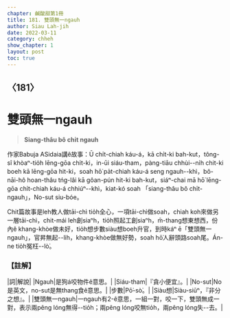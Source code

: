 ```yaml
---
chapter: 鹹酸甜第1冊
title: 181. 雙頭無一ngauh
author: Siau Lah-jih
date: 2022-03-11
category: chheh
show_chapter: 1
layout: post
toc: true
---
```

  
## 〈181〉
# 雙頭無一ngauh
>**Siang-thâu bô chi̍t ngauh**

作家Babuja ASidaia講ê故事：Ū chi̍t-chiah káu-á，kā chi̍t-ki bah-kut，tông-sî khòaⁿ-tio̍h lēng-gōa chi̍t-ki，in-ūi siáu-tham，pàng-tiāu chhùi--ni̍h chit-ki boeh kā lēng-gōa hit-ki，soah hō͘ pa̍t-chiah káu-á seng ngauh--khì，bô-nāi-hô hoan-thâu tńg-lâi kā gôan-pún hit-ki bah-kut，siáⁿ-chai mā hō͘ lēng-gōa chi̍t-chiah káu-á chhiúⁿ--khì，kiat-kó soah 「siang-thâu bô chi̍t-ngauh」，No-sut siu-bóe。

Chit篇故事是leh教人做tāi-chì tio̍h全心，一項tāi-chì做soah，chiah koh來做另一層tāi-chì，chit-mái leh創siaⁿh，tio̍h照起工創siaⁿh，m̄-thang想東想西，份內ê khang-khòe做未好，tio̍h想步數siàu想boeh升官，到時káⁿ ē「雙頭無一ngauh」，官昇無起--lih，khang-khòe做無好勢，soah hō͘人辭頭路soah尾。Án-ne tio̍h冤枉--lò͘。



### 【註解】

|詞|解說|
|Ngauh|是狗á咬物件ê意思。|
|Siáu-tham|『貪小便宜』。|
|No-sut|No是英文，no-sut是無thang食ê意思。|
|步數|Pō͘-sò͘。|
|Siàu想|Siàu-siūⁿ，『非分之想』。|
|雙頭無一ngauh|一ngauh有2-ê意思，一組一對，咬一下，雙頭無成一對，表示兩pêng lóng無得--tio̍h；兩pêng lóng咬無tio̍h，兩pêng lóng失--去。|

